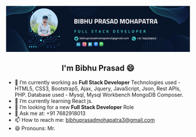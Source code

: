 <a href="https://www.maastrixsolutions.com/">
  <img src="buttons/bibhu_prasad.png" alt="Profile Image" />
</a>


<h2 style="text-align:center;"> I'm Bibhu Prasad 😄 </h2>

- 🔭 I’m currently working as **Full Stack Developer**
  Technologies used - HTML5, CSS3, Bootstrap5, Ajax, Jquery, JavaScript, Json, Rest APIs, PHP.
  Database used - Mysql, Mysql Workbench MongoDB Composer.
- 🌱 I’m currently learning
  React js.
- 🤔 I’m looking for a new **Full Stack Developer** Role
- 💬 Ask me at: +91 7682918013
- 📫 How to reach me: bibhuprasadmohapatra3@gmail.com
- 😄 Pronouns: Mr.
